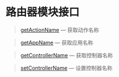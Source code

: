 路由器模块接口
==============

> [getActionName](http://git.oschina.net/gaoxiang/SE-For-ASP/tree/master/Docs/Api/Router/getActionName.md) &mdash; 获取动作名称

> [getAppName](http://git.oschina.net/gaoxiang/SE-For-ASP/tree/master/Docs/Api/Router/getAppName.md) &mdash; 获取应用名称

> [getControllerName](http://git.oschina.net/gaoxiang/SE-For-ASP/tree/master/Docs/Api/Router/getControllerName.md) &mdash; 获取控制器名称

> [setControllerName](http://git.oschina.net/gaoxiang/SE-For-ASP/tree/master/Docs/Api/Router/setControllerName.md) &mdash; 设置控制器名称